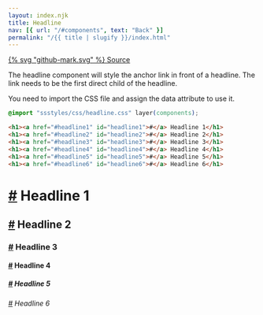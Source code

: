 ```yaml
---
layout: index.njk
title: Headline
nav: [{ url: "/#components", text: "Back" }]
permalink: "/{{ title | slugify }}/index.html"
---
```


<a href="https://github.com/iamschulz/ssstyles/blob/main/css/headline.css" data-button>{% svg "github-mark.svg" %} Source</a>

The headline component will style the anchor link in front of a headline. The link needs to be the first direct child of the headline.

You need to import the CSS file and assign the data attribute to use it.

```css
@import "ssstyles/css/headline.css" layer(components);
```

```html
<h1><a href="#headline1" id="headline1">#</a> Headline 1</h1>
<h1><a href="#headline2" id="headline2">#</a> Headline 2</h1>
<h1><a href="#headline3" id="headline3">#</a> Headline 3</h1>
<h1><a href="#headline4" id="headline4">#</a> Headline 4</h1>
<h1><a href="#headline5" id="headline5">#</a> Headline 5</h1>
<h1><a href="#headline6" id="headline6">#</a> Headline 6</h1>
```

<h1><a href="#headline1" id="headline1">#</a> Headline 1</h1>
<h2><a href="#headline2" id="headline2">#</a> Headline 2</h2>
<h3><a href="#headline3" id="headline3">#</a> Headline 3</h3>
<h4><a href="#headline4" id="headline4">#</a> Headline 4</h4>
<h5><a href="#headline5" id="headline5">#</a> Headline 5</h5>
<h6><a href="#headline6" id="headline6">#</a> Headline 6</h6>
